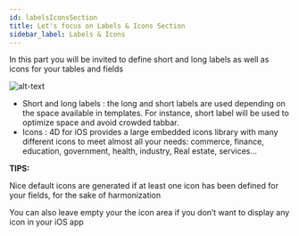 ```yaml
---
id: labelsIconsSection
title: Let's focus on Labels & Icons Section
sidebar_label: Labels & Icons
---
```

In this part you will be invited to define short and long labels as well as icons for your tables and fields

![alt-text](assets/4DforiOSOverview/Labels-icons-section-4D-for-iOS.png)

* Short and long labels : the long and short labels are used depending on the space available in templates. For instance, short label will be used to optimize space and avoid crowded tabbar.
* Icons : 4D for iOS provides a large embedded icons library with many different icons to meet almost all your needs: commerce, finance, education, government, health, industry, Real estate, services…

<div class = "tips">
<b>TIPS:</b>

Nice default icons are generated if at least one icon has been defined for your fields, for the sake of harmonization

You can also leave empty your the icon area if you don’t want to display any icon in your iOS app
</div>
